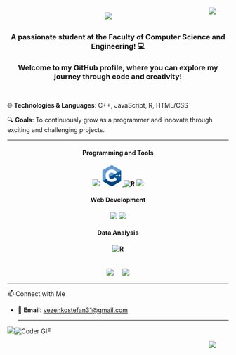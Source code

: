 <h1 align="center">
    <img src="https://readme-typing-svg.herokuapp.com/?font=Righteous&size=35&center=true&vCenter=true&width=500&height=70&duration=5000&lines=print%28%22+Hello+world%22%29+%F0%9F%91%8B%3B+I'm+Stefan+Vezenkoski!" /> <img align="right" src="https://user-images.githubusercontent.com/74038190/212284087-bbe7e430-757e-4901-90bf-4cd2ce3e1852.gif" width="45">
</h1>

<h3 align="center">
  A passionate student at the Faculty of Computer Science and Engineering! 💻
</h3>
<h3 align="center">
 Welcome to my GitHub profile, where you can explore my journey through code and creativity!
</h3>

<br/>
<div>

 🌐 **Technologies & Languages**: C++, JavaScript, R, HTML/CSS
 
 🔍 **Goals**: To continuously grow as a programmer and innovate through exciting and challenging projects.
 </div>


<hr>
<div align="center">
    
 <h4>Programming and Tools<h4>
 <img src="https://skillicons.dev/icons?i=javascript,c" />
<a href="https://www.w3schools.com/cpp/" target="_blank" rel="noreferrer"> <img src="https://raw.githubusercontent.com/devicons/devicon/master/icons/cplusplus/cplusplus-original.svg" alt="cplusplus" width="48" height="48"/> </a> 
      <img src="https://img.shields.io/badge/R-%23276DC3.svg?style=flat&logo=r&logoColor=white" alt="R" width="80"/>

 <img src="https://skillicons.dev/icons?i=html,css,vscode" />

     
  <br>
 <h4>Web Development<h4>
      <img src="https://skillicons.dev/icons?i=javascript" />

  <img src="https://skillicons.dev/icons?i=html,css" />

  <br>
  <h4>Data Analysis<h4>
  <img src="https://img.shields.io/badge/R-%23276DC3.svg?style=flat&logo=r&logoColor=white" alt="R" width="80"/>
</div>
      <br>
<div class='container' align="center">
  <img style="height: auto; width: 34%;" class="img" src="https://github-readme-stats.vercel.app/api/top-langs/?username=stefanvezenkoski&size_weight=0&count_weight=1&show_icons=true&locale=en&include_all_commits=true&theme=merko&langs_count=9&layout=compact&hide=cmake,shaderlab,hlsl,makefile" />
  &nbsp;
  &nbsp;
  <img style="height: auto; width: 55%;" class="img" src="https://github-readme-streak-stats.herokuapp.com/?user=stefanvezenkoski&show_icons=true&locale=en&include_all_commits=true&theme=merko" />
</div>

<hr>
 📫 Connect with Me

- 📧 **Email**: [vezenkostefan31@gmail.com](mailto:vezenkostefan31@gmail.com)

  <hr>
<img src="https://readme-typing-svg.herokuapp.com/?font=Righteous&size=13&center=true&vCenter=true&width=500&height=70&duration=10000&lines=Thank+you+for+dropping+by+my+GitHub+profile!+Let's+code+the+future+together!+%F0%9F%9A%80" /><img alt="Coder GIF" height=80 width=130 src="https://raw.githubusercontent.com/TheDudeThatCode/TheDudeThatCode/master/Assets/Developer.gif" />

<img align="right" src="https://user-images.githubusercontent.com/74038190/212284087-bbe7e430-757e-4901-90bf-4cd2ce3e1852.gif" width="45"/>



 

